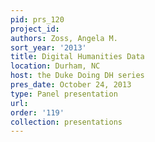 ```yaml
---
pid: prs_120
project_id: 
authors: Zoss, Angela M.
sort_year: '2013'
title: Digital Humanities Data
location: Durham, NC
host: the Duke Doing DH series
pres_date: October 24, 2013
type: Panel presentation
url: 
order: '119'
collection: presentations
---
```


